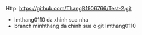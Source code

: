 Http: https://github.com/ThangB1906766/Test-2.git
- lmthang0110 da xhinh sua nha
- branch minhthang da chinh sua o git lmthang0110